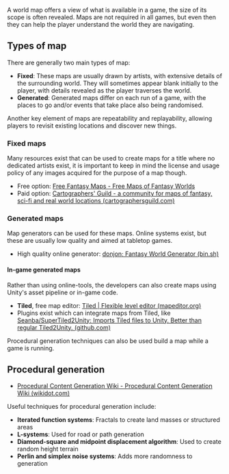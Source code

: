 A world map offers a view of what is available in a game, the size of its scope is often revealed. Maps are not required in all games, but even then they can help the player understand the world they are navigating.

## Types of map
There are generally two main types of map:

- **Fixed**: These maps are usually drawn by artists, with extensive details of the surrounding world. They will sometimes appear blank initially to the player, with details revealed as the player traverses the world.
- **Generated**: Generated maps differ on each run of a game, with the places to go and/or events that take place also being randomised.

Another key element of maps are repeatability and replayability, allowing players to revisit existing locations and discover new things.

### Fixed maps
Many resources exist that can be used to create maps for a title where no dedicated artists exist, it is important to keep in mind the license and usage policy of any images acquired for the purpose of a map though.

- Free option: [Free Fantasy Maps - Free Maps of Fantasy Worlds](https://freefantasymaps.org/)
- Paid option: [Cartographers' Guild - a community for maps of fantasy, sci-fi and real world locations (cartographersguild.com)](https://www.cartographersguild.com/content.php?s=2ab7a52c862946d8427b86d9304fc5b4)

### Generated maps
Map generators can be used for these maps. Online systems exist, but these are usually low quality and aimed at tabletop games.

- High quality online generator: [donjon; Fantasy World Generator (bin.sh)](https://donjon.bin.sh/fantasy/world/)

#### In-game generated maps
Rather than using online-tools, the developers can also create maps using Unity's asset pipeline or in-game code.

- **Tiled**, free map editor: [Tiled | Flexible level editor (mapeditor.org)](https://www.mapeditor.org/)
- Plugins exist which can integrate maps from Tiled, like [Seanba/SuperTiled2Unity: Imports Tiled files to Unity. Better than regular Tiled2Unity. (github.com)](https://github.com/Seanba/SuperTiled2Unity)

Procedural generation techniques can also be used build a map while a game is running.

## Procedural generation
- [Procedural Content Generation Wiki - Procedural Content Generation Wiki (wikidot.com)](http://pcg.wikidot.com/)

Useful techniques for procedural generation include:

- **Iterated function systems**: Fractals to create land masses or structured areas
- **L-systems**: Used for road or path generation
- **Diamond-square and midpoint displacement algorithm**: Used to create random height terrain
- **Perlin and simplex noise systems**: Adds more randomness to generation

